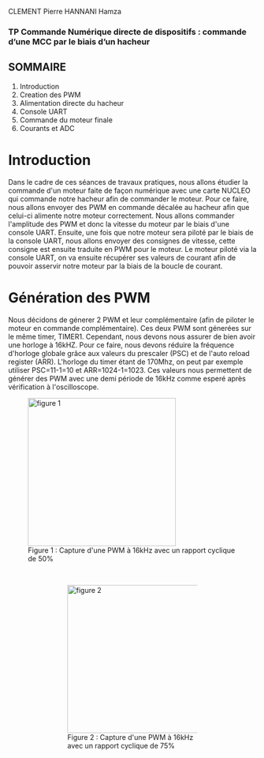 CLEMENT Pierre
HANNANI Hamza

### TP Commande Numérique directe de dispositifs : commande d’une MCC par le biais d’un hacheur

## SOMMAIRE

1. Introduction <br/>
2. Creation des PWM <br/>
3. Alimentation directe du hacheur <br/>
4. Console UART <br/>
5. Commande du moteur finale <br/>
6. Courants et ADC

# Introduction

Dans le cadre de ces séances de travaux pratiques, nous allons étudier la commande d'un moteur faite de façon numérique avec une carte NUCLEO qui commande notre hacheur afin de commander le moteur. Pour ce faire, nous allons envoyer des PWM en commande décalée au hacheur afin que celui-ci alimente notre moteur correctement. Nous allons commander l'amplitude des PWM et donc la vitesse du moteur par le biais d'une console UART. Ensuite, une fois que notre moteur sera piloté par le biais de la console UART, nous allons envoyer des consignes de vitesse, cette consigne est ensuite traduite en PWM pour le moteur. Le moteur piloté via la console UART, on va ensuite récupérer ses valeurs de courant afin de pouvoir asservir notre moteur par la biais de la boucle de courant.

# Génération des PWM 

Nous décidons de génerer 2 PWM et leur complémentaire (afin de piloter le moteur en commande complémentaire). Ces deux PWM sont génerées sur le même timer, TIMER1. Cependant, nous devons nous assurer de bien avoir une horloge à 16kHZ. Pour ce faire, nous devons réduire la fréquence d'horloge globale grâce aux valeurs du prescaler (PSC) et de l'auto reload register (ARR). L'horloge du timer étant de 170Mhz, on peut par exemple utiliser PSC=11-1=10 et ARR=1024-1=1023. Ces valeurs nous permettent de générer des PWM avec une demi période de 16kHz comme esperé après vérification à l'oscilloscope.

<figure>
    <img src="https://user-images.githubusercontent.com/93315587/213118470-af036310-80aa-4fb5-99fc-738890ca2e1e.jpg"
         alt="figure 1"
	 height="300" 
	 width="300">
    <figcaption>Figure 1 : Capture d'une PWM à 16kHz avec un rapport cyclique de 50% </figcaption>
	
<figure> <br/>
	<figure>
    <img src="https://user-images.githubusercontent.com/93315587/213119450-306a818c-ba9a-4046-84dd-4368ec467a55.jpg"
         alt="figure 2"
	 height="300" 
	 width="300">
    <figcaption>Figure 2 : Capture d'une PWM à 16kHz avec un rapport cyclique de 75% </figcaption>
<figure> <br/>

	
	
